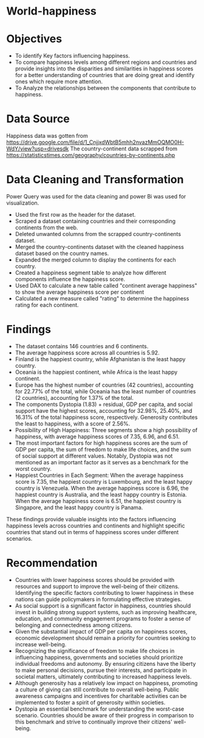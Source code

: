 # World-happiness
# Objectives

- To identify Key factors  influencing happiness.
- To compare happiness levels among different regions and countries and provide insights into the disparities and similarities in happiness scores for a better understanding of countries that are doing great and identify ones which require more attention.
- To Analyze the relationships between the components that contribute to happiness.

# Data Source

Happiness data was gotten from https://drive.google.com/file/d/1_CnjjxdWbtB5mhh2nvazMmOQMO0H-WdY/view?usp=drivesdk
The country-continent data scrapped from https://statisticstimes.com/geography/countries-by-continents.php

# Data Cleaning and Transformation
Power Query was used for the data cleaning and power Bi was used for visualization.
- Used the first row as the header for the dataset.
- Scraped a dataset containing countries and their corresponding continents from the web.
- Deleted unwanted columns from the scrapped country-continents dataset.
- Merged the country-continents dataset with the cleaned happiness dataset based on the country names.
- Expanded the merged column to display the continents for each country.
- Created a happiness segment table to analyze how different components influence the happiness score.
- Used DAX to calculate a new table called "continent average happiness" to show the average happiness score per continent
- Calculated a new measure called "rating" to determine the happiness rating for each continent.

# Findings

- The dataset contains 146 countries and 6 continents.
- The average happiness score across all countries is 5.92.
- Finland is the happiest country, while Afghanistan is the least happy country.
- Oceania is the happiest continent, while Africa is the least happy continent.
-  Europe has the highest number of countries (42 countries), accounting for 22.77% of the total, while Oceania has the least number of countries (2 countries), accounting for 1.37% of the total.
- The components Dystopia (1.83) + residual, GDP per capita, and social support have the highest scores, accounting for 32.98%, 25.40%, and 16.31% of the total happiness score, respectively. Generosity contributes the least to happiness, with a score of 2.56%.
- Possibility of High Happiness: Three segments show a high possibility of happiness, with average happiness scores of 7.35, 6.96, and 6.51.
- The most important factors for high happiness scores are the sum of GDP per capita, the sum of freedom to make life choices, and the sum of social support at different values. Notably, Dystopia was not mentioned as an important factor as it serves as a benchmark for the worst country.
- Happiest Countries in Each Segment: When the average happiness score is 7.35, the happiest country is Luxembourg, and the least happy country is Venezuela. When the average happiness score is 6.96, the happiest country is Australia, and the least happy country is Estonia. When the average happiness score is 6.51, the happiest country is Singapore, and the least happy country is Panama.

These findings provide valuable insights into the factors influencing happiness levels across countries and continents and highlight specific countries that stand out in terms of happiness scores under different scenarios.

# Recommendation

- Countries with lower happiness scores should be provided with resources and support to improve the well-being of their citizens. Identifying the specific factors contributing to lower happiness in these nations can guide policymakers in formulating effective strategies.
- As social support is a significant factor in happiness, countries should invest in building strong support systems, such as improving healthcare, education, and community engagement programs to foster a sense of belonging and connectedness among citizens.
- Given the substantial impact of GDP per capita on happiness scores, economic development should remain a priority for countries seeking to increase well-being.
- Recognizing the significance of freedom to make life choices in influencing happiness, governments and societies should prioritize individual freedoms and autonomy. By ensuring citizens have the liberty to make personal decisions, pursue their interests, and participate in societal matters, ultimately contributing to increased happiness levels.
- Although generosity has a relatively low impact on happiness, promoting a culture of giving can still contribute to overall well-being. Public awareness campaigns and incentives for charitable activities can be implemented to foster a spirit of generosity within societies.
- Dystopia an essential benchmark for understanding the worst-case scenario. Countries should be aware of their progress in comparison to this benchmark and strive to continually improve their citizens' well-being.
